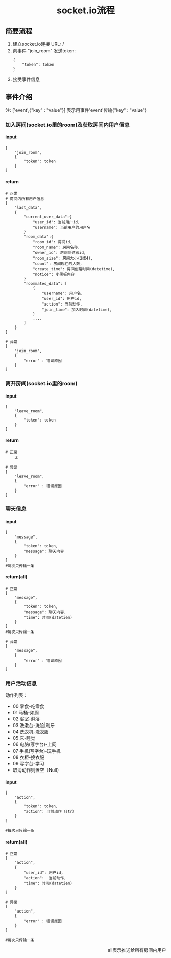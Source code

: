 <h1 align="center">socket.io流程</h1>

## 简要流程
1. 建立socket.io连接 URL: / 
2. 向事件 "join_room" 发送token:
    ```
   {
        "token": token
   }
    ``` 
3. 接受事件信息

## 事件介绍
注: ['event',{"key" : "value"}] 
     表示用事件'event'传输{"key" : "value"}

     
### 加入房间(socket.io里的room)及获取房间内用户信息

#### input
    [
        "join_room",
        {
            "token": token
        }   
    ]
    
#### return
    # 正常
    # 房间内所有用户信息
    [
        "last_data",
        {
            "current_user_data":{
                "user_id": 当前用户id,
                "username": 当前用户的用户名
            }
            "room_data":{
                "room_id": 房间id,
                "room_name": 房间名称,
                "owner_id": 房间创建者id,
                "room_size": 房间大小(2或4),
                "count": 房间现在的人数,
                "create_time": 房间创建时间(datetime),
                "notice": 小黑板内容
            }
            "roommates_data": [
                {
                    "username": 用户名,
                    "user_id": 用户id,
                    "action": 当前动作,
                    "join_time": 加入时间(datetime),
                }
                ....
            ]
        }   
    ]
    
    # 异常
    [
        "join_room",
        {
            "error" : 错误原因
        }
    ]

### 离开房间(socket.io里的room)

#### input
    [
        "leave_room",
        {
            "token": token
        }   
    ]
    
#### return
    # 正常
        无
    
    # 异常
    [
        "leave_room",
        {
            "error" : 错误原因
        }
    ]

### 聊天信息

#### input
    [
        "message",
        {
            "token": token,
            "message": 聊天内容
        }   
    ]
    #每次只传输一条
    
#### return(all)
    # 正常
    [
        "message",
        {
            "token": token,
            "message": 聊天内容,
            "time": 时间(datetiem)
        }   
    ]
    #每次只传输一条
    
    # 异常
    [
        "message",
        {
            "error" : 错误原因
        }
    ]
    
### 用户活动信息

动作列表：
- 00 零食-吃零食
- 01 马桶-如厕
- 02 浴室-淋浴
- 03 洗漱台-洗脸|刷牙
- 04 洗衣机-洗衣服
- 05 床-睡觉
- 06 电脑(写字台)-上网
- 07 手机(写字台)-玩手机
- 08 衣柜-换衣服
- 09 写字台-学习
- 取消动作则置空（Null）

#### input
    [
        "action",
        {
            "token": token,
            "action": 当前动作（str）
        }   
    ]
    
    #每次只传输一条
    
#### return(all)
    # 正常
    [
        "action",
        {
            "user_id": 用户id,
            "action":  当前动作,
            "time": 时间(datetiem)
        }   
    ]
    
    # 异常
    [
        "action",
        {
            "error" : 错误原因
        }
    ]
    
    #每次只传输一条

<p align="right">all表示推送给所有房间内用户</p>

    



